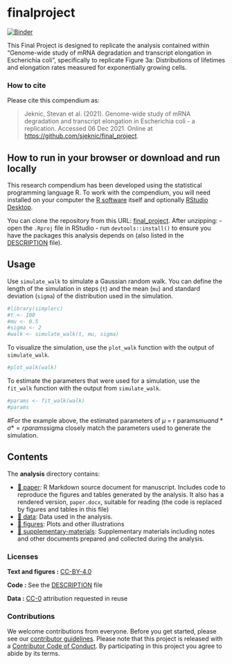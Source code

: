 
<!-- README.md is generated from README.Rmd. Please edit that file -->

# finalproject

[![Binder](https://mybinder.org/badge_logo.svg)](https://mybinder.org/v2/gh///master?urlpath=rstudio)

This Final Project is designed to replicate the analysis contained
within “Genome-wide study of mRNA degradation and transcript elongation
in Escherichia coli”, specifically to replicate Figure 3a: Distributions
of lifetimes and elongation rates measured for exponentially growing
cells.

### How to cite

Please cite this compendium as:

> Jeknic, Stevan et al. (2021). Genome-wide study of mRNA degradation
> and transcript elongation in Escherichia coli - a replication.
> Accessed 06 Dec 2021. Online at
> <https://github.com/sjeknic/final_project>.

## How to run in your browser or download and run locally

This research compendium has been developed using the statistical
programming language R. To work with the compendium, you will need
installed on your computer the [R
software](https://cloud.r-project.org/) itself and optionally [RStudio
Desktop](https://rstudio.com/products/rstudio/download/).

You can clone the repository from this URL:
[final_project](https://github.com/sjeknic/final_project). After
unzipping: - open the `.Rproj` file in RStudio - run
`devtools::install()` to ensure you have the packages this analysis
depends on (also listed in the [DESCRIPTION](/DESCRIPTION) file).

## Usage

Use `simulate_walk` to simulate a Gaussian random walk. You can define
the length of the simulation in steps (`t`) and the mean (`mu`) and
standard deviation (`sigma`) of the distribution used in the simulation.

``` r
#library(simplerc)
#t <- 100
#mu <- 0.5
#sigma <- 2
#walk <- simulate_walk(t, mu, sigma)
```

To visualize the simulation, use the `plot_walk` function with the
output of `simulate_walk`.

``` r
#plot_walk(walk)
```

To estimate the parameters that were used for a simulation, use the
`fit_walk` function with the output from `simulate_walk`.

``` r
#params <- fit_walk(walk)
#params
```

#For the example above, the estimated parameters of *μ* = r params$mu
and *σ* = r params$sigma closely match the parameters used to generate
the simulation.

## Contents

The **analysis** directory contains:

-   [:file_folder: paper](/analysis/paper): R Markdown source document
    for manuscript. Includes code to reproduce the figures and tables
    generated by the analysis. It also has a rendered version,
    `paper.docx`, suitable for reading (the code is replaced by figures
    and tables in this file)
-   [:file_folder: data](/analysis/data/raw_data): Data used in the
    analysis.
-   [:file_folder: figures](/analysis/figures): Plots and other
    illustrations
-   [:file_folder:
    supplementary-materials](/analysis/supplementary-materials):
    Supplementary materials including notes and other documents prepared
    and collected during the analysis.

### Licenses

**Text and figures :**
[CC-BY-4.0](http://creativecommons.org/licenses/by/4.0/)

**Code :** See the [DESCRIPTION](DESCRIPTION) file

**Data :** [CC-0](http://creativecommons.org/publicdomain/zero/1.0/)
attribution requested in reuse

### Contributions

We welcome contributions from everyone. Before you get started, please
see our [contributor guidelines](CONTRIBUTING.md). Please note that this
project is released with a [Contributor Code of Conduct](CONDUCT.md). By
participating in this project you agree to abide by its terms.
